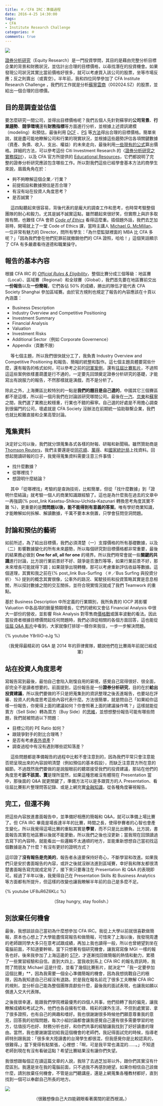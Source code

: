 ```yaml
---
title: ＃／CFA IRC：準備過程
date: 2016-4-25 14:30:00
tags: 
- CFA
- Institute Research Challenge
categories: ＃
comments: true
---
```

![](cover.jpg)

[證券分析研究](https://www.douban.com/group/topic/20488129/)（Equity Research）是一門投資學問，其目的是藉由完整分析目標企業的背景和財務狀況，並估計出合理的目標價格，以尋找潛在的投資機會。如果發現公司狀況其實比當前價格好很多，就可以考慮買入該公司的股票，坐等市場反應；反之則賣出（或賣空）。半年前，我和四位同學參加了 CFA Institute Research Challenge ，我們的工作就是分析[蘇寧雲商](https://zh.wikipedia.org/wiki/%E8%8B%8F%E5%AE%81%E4%BA%91%E5%95%86)（002024.SZ）的股票，並給出一個合理的目標價。<!--more-->

## 目的是調查並估值

要怎麼研究一間公司，並得出目標價格呢？我們五個人先針對蘇寧的**公司背景**、**行業趨勢**、**競爭環境**還有**財務指標**等方面進行分析，並根據上述資訊建模（modeling）和預估，最後利用 [DCF](http://wiki.mbalib.com/zh-tw/%E8%B4%B4%E7%8E%B0%E7%8E%B0%E9%87%91%E6%B5%81) 、[PS](https://xueqiu.com/8701042629/55493089) 等[方法](http://doc.mbalib.com/view/0d17d66b499fc7583355e60009bce81e.html)得出合理的目標價格。簡單來說，就是盡可能地瞭解公司和行業的現實狀況，並根據這些趨勢評估各項關鍵數據（資產、負債、收入、支出、權益）的未來走向，最後利用[一些現有的公式](http://wiki.mbalib.com/zh-tw/%E8%B4%B4%E7%8E%B0%E7%8E%B0%E9%87%91%E6%B5%81%E9%87%8F%E6%B3%95)算出價格。詳細的方法，可以參考這份 Citi Investment Research 的〈[證券分析研究之實務探討](http://www.fin.ntu.edu.tw/~yuang/2009_Spring/citibank/NTU_presentation%20FINAL.pdf)〉，以及 CFA 官方所提供的 [Educational Resources](https://www.cfainstitute.org/community/challenge/prepare/Pages/index.aspx)，它們都說明了完整的證券分析研究應該包含哪些工作。所以對我們這些已經學會基本方法的商學生來說，眉眉角角在於：

* 夠不夠瞭解這個企業／行業？
* 前提假設和數據預估是否合理？
* 有沒有站在投資人角度思考？
* 是否誠實？

　
這四點聽起來很容易，背後代表的是龐大的調查工作和思考，也時常考驗整個團隊的耐心和毅力。尤其是誠不誠實這點，雖然聽起來很好笑，但實際上與許多取捨有關，也難怪 CFA 會把 [*Code of Ethics*](https://www.cfainstitute.org/ethics/codes/ethics/Pages/index.aspx) 看得這麼重。插個題外話，我們去芝加哥時，開場就上了一堂 Code of Ethics 課，當時主講人 [Michael G. McMillan](https://www.youtube.com/watch?v=xyr0iK8-k8E)，一位非常有魅力的 Director，問所有學生：「為什麼監獄裡面的 MBA 比 CFA 多呢？」「因為我們會在他們犯罪前就撤銷他們的 CFA 證照，哈哈！」這個笑話顯示了 CFA 有多嚴肅看待道德和職業操守。

## 報告的基本內容

根據 CFA IRC 的 [*Official Rules & Eligibility*](https://www.cfainstitute.org/community/challenge/Documents/research_challenge_official_rules.pdf)，整個比賽分成三個等級：地區賽（Local）、區域賽（Regional）和全球賽（Global），我們首先要在地區賽前交出**一份報告**以及**一份簡報**，它們各佔 50% 的成績，勝出的隊伍才能代表 CFA Society Shanghai 參加區域賽。由於官方規則也規定了報告的內容應該在十頁以內涵蓋：

* Business Description
* Industry Overview and Competitive Positioning
* Investment Summary
* Financial Analysis
* Valuation
* Investment Risks
* Additional Sector（例如 Corporate Governence）
* Appendix（頁數不限）

　
等七個主題，所以我們很快就分工了，我負責 Industry Overview and Competitive Positioning 和報告、簡報的統整和製作。這七個主題具體要寫些什麼，還有報告的格式如何，可以參考之前的[冠軍案例](https://www.cfainstitute.org/community/challenge/about/Pages/past_champions.aspx)，還有[往屆比賽影片](https://www.youtube.com/user/CFAChallenge)，不過照這這些案例依樣畫葫蘆是行不通的，一定要先回頭奠定證券分析研究的基礎，才能寫出有說服力的報告，不然那樣就是演戲，而不是分析了。

除此之外，上海賽區比較特別的一點是**我們的題目是自己選的**，中國其它三個賽區都不是這樣，所以前一個月我們在討論該研究哪間公司。最後在[一汽](https://zh.wikipedia.org/zh-hk/%E4%B8%AD%E5%9B%BD%E7%AC%AC%E4%B8%80%E6%B1%BD%E8%BD%A6%E9%9B%86%E5%9B%A2)、[京東](https://zh.wikipedia.org/zh-hk/%E4%BA%AC%E6%9D%B1%E5%95%86%E5%9F%8E)和[蘇寧](https://zh.wikipedia.org/wiki/%E8%8B%8F%E5%AE%81%E4%BA%91%E5%95%86)之間，我們選了業務比較穩重，行業也不錯的蘇寧。自己選的好處是不用擔心調查到很偏門的公司，壞處就是 CFA Society 沒辦法在前期統一協助聯繫企業，我們也就比較難直接和企業高管討論。

## 蒐集資料

決定好公司以後，我們就分頭蒐集各式各樣的財報、研報和新聞稿。雖然贊助商是 [Thomson Reuters](http://thomsonreuters.com/en.html)，我們主要還是從[同花順](http://www.10jqka.com.cn)、[萬得](http://www.wind.com.cn)、和[國家統計局](http://www.stats.gov.cn)上找資料。回想起閱讀研報的日子，我覺得蒐集資料需要注意三件事情：

* 找什麼數據？
* 從哪裡找？
* 想證明什麼結論？

　
其中「從哪裡找」考驗的是查詢技術，比較簡單，但從「找什麼數據」到「證明什麼結論」就考驗一個人的商業知識跟經驗了。這也是為什麼我在過去的文章中一再強調{% post_link Kasetsu-Shikou-Uchida-Kazunari 轉換思考角度其實不難 %}，更重要的是**問問題以後，能不能得到有意義的答案**。唯有學好商業知識，才能瞭解如何拆解、解讀數據，千萬不要本末倒置，只學會狂問空洞問題。

## 討論和預估的藝術

如前所述，為了給出目標價，我們必須清楚（一）支撐價格的所有基礎數據，以及（二）影響數據變化的所有未來趨勢，所以每個研究對目標價格都非常重要，最後的結果務必做到 **One for all, all for one** 的境界。所以我們時常會就一些**關鍵的共識**進行討論，比方說行業前景好不好、競爭是否激烈等等，如果行業前景不好，那未來增長可能就得下調；如果競爭出現轉機，那可以考慮重新評估收益等數據。這個道理，其實和我之前在{% post_link Bus-Surfing 〈＃／Bus Surfing 與投資分析〉 %} 提到的概念其實很像，公車外的路況、駕駛技術和投資策略其實是息息相關，所以探討數據之間的交互關係，並符合現實情況就成了我們 Teamwork 的重點。

基於 Business Description 中所定義的行業類別，我所負責的 IOCP 將影響 Valuation 中各品項的銷量預期增長，它們的總和又會佔 Financial Analysis 中很大一部份的營收，並影響 Risk Analysis 對零售商[價格戰](http://wiki.mbalib.com/zh-tw/%E4%BB%B7%E6%A0%BC%E6%88%98)或匯率波動的看法。因此當投資者根據目標價問起任何問題時，我們必須從相關的各個方面回答，這也能從[往屆 Q&A 影片](https://www.youtube.com/user/CFAChallenge)中看到，大家就像打排球一樣你來我往，一步一步解決問題。

{% youtube Y8rIliO-eJg %}
<center>（我覺得最精彩的 Q&A 是 2014 年的菲律賓隊，聽說他們在比賽兩年前就已經成軍）</center>

## 站在投資人角度思考

寫報告寫到最後，最怕自己會陷入剛愎自用的窘境，感覺自己寫得很好、很全面，卻完全不是讀者想要的。前面提到，這份報告是一份**證券分析研究**，目的在於**給出投資建議**，所以我們要做的不只是把蒐集到的資訊整理之後丟進報告，也要站在評審、投資人的角度思考這些內容代表什麼。方法很簡單，就是問自己「如果給你這樣一份報告，你覺得上面的建議如何？你會照著上面的建議操作嗎？」這樣就能從賣方（Sell Side）轉為買方（Buy Side）的[思維](https://renco.github.io/careers/2015/02/22/buysidesellside/)，並想想整份報告可能有哪些問題，我們就被問過以下問題：

* 目標公司的 PE Ratio 如何？
* 跟競爭對手的對比合理嗎？
* 是否有考慮[表外資產](http://wiki.mbalib.com/zh-tw/表外资产)？
* 調查過程中有沒有遇到哪些認知落差？

　
這些問題都是準備報告的過程中比較不會注意到的，因為我們平常只會注意能否把呈現出來的內容說明清楚（例如預估的基本假設），而缺乏注意買方所在意的細節。不過既然我們要做的是說服眼前的聽眾接受我們的投資建議，那站在他們的角度思考**該不該買、賣**是理所當然，如果這種思維沒有體現在 Presentation 當中，那後面的 Q&A 就更關鍵了，準備方法可以是多跟買方的人 Presentation、看往屆比賽影片整理問答記錄、或是上網充實[金融知識](http://cv.qiaobutang.com/knowledge/articles/5178af890cf2216cdf600b6f)，從各種角度審視報告。

## 完工，但還不夠

把這些內容放進書面報告中，並準備好相應的簡報和 Q&A，就可以準備上場比賽了。但 CFA IRC 畢竟是場長達半年的比賽，時間之長，使得參賽者的心智也會產生變化，所以我覺得這場比賽的重點其實是**學習**，而不只是比出勝負。比方說，書面報告其實在地區賽以後就不能更動，所以我們之後也沒更新；當我現在回頭讀過去寫下的內容時，就能看出一些邏輯不太通順的地方，並能重新想想自己當初找這個數據是為了什麼？有沒有更好的證明方式？

這印證了**沒有報告是完美的**，報告者永遠要保持好奇心，不斷學習和改進。如果我們只是安於書面報告的內容，或許之後就沒辦法進到區域賽，幸好我和隊友都很清楚書面報告寫完就成定局了，接下來只要專注在 Presentation 和 Q&A 的表現即可。經過了半年以後，我覺得自己在 Presentation Skills 和 Business Analytics 等方面都有所提升，但這樣的改變也讓我瞭解半年前的自己是多麼不足。

{% youtube UF8uR6Z6KLc %}
<center>（Stay hungry, stay foolish.）</center>

## 別放棄任何機會

最後，我想談談自己當初為什麼想參加 CFA IRC。我從上大學以前就很喜歡做簡報，原本也心想上了大學能盡情寫報告和做簡報，可惜來了上海以後，我發現周遭的老師跟同學大多只在意考試跟成績，再加上我也讀得一般，所以也曾絕望到坐在電腦前面，不知道要幹嘛，當下只想著有個研究機會，讓我寫寫像 MGI 一樣的報告也好。後來我參加了上海這邊的 [STP](https://www.facebook.com/STPxTaipei/)，才逐漸找回做簡報的熱情和動力，累積了一些實習經驗和自信。直到大四上，當我收到系上 CFA IRC 的報名資訊時，我問了問朋友 Michael 這是什麼，並看了幾個比賽影片，就決定**「我一定要參加這個比賽」**，因為我需要一個全心準備簡報的機會，因為我想挑戰自己的極限，因為我知道自己已經沒有退路。於是我在報名前花了很多工夫瞭解 CFA IRC 的規則，並分析自己能為整個團隊貢獻些什麼，最後我的面試表現，也讓我如願以償進入交大代表隊。

之後我很幸運，能跟我們學院裡最優秀的四個人共事，他們扭轉了我的偏見，讓我瞭解成績和考試之外，他們也各自擁有忙碌、精彩的課外生活，不但到處實習、拿了很多證照，也有自己的興趣和嗜好。我也很謝謝很多時候他們願意尊重我的意見，回答我的初階問題，每次小組討論都會讓我感覺自己還有很多需要學習的地方，估值技巧也好、財務分析也好，和你們共事的經驗讓我找到了好好讀書的理由。當然，我也要謝謝當初給我這個機會的老師們，我記得面試完的時候，指導老師特別跟我說：「很多來大陸讀書的台灣學生都很混，但我感覺你是比較認真的，很難得。」當下覺得有點緊張，心裡想：「啊，可是我平常也滿混的……。」不知道老師到現在有沒有看破這點？希望比賽結果沒有讓你們失望。

我很想跟每個正在讀這篇文章的人說，我除了去過芝加哥以外，跟你們其實沒有什麼區別。我還是坐在我的電腦前面，只不過我不再感到絕望。如果你相信自己該做什麼，請別放棄任何機會，不管是出門聽講座，還是上網蒐集各種教材都好，直到找到一個可以奉獻自己所長的地方。

![](lake_michigan.jpg)
<center>（很難想像自己大四能親眼看著廣闊的密西根湖。）</center>

